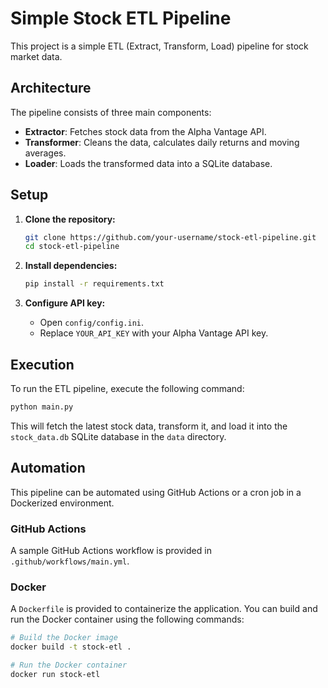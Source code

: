 # Simple Stock ETL Pipeline

This project is a simple ETL (Extract, Transform, Load) pipeline for stock market data.

## Architecture

The pipeline consists of three main components:

- **Extractor**: Fetches stock data from the Alpha Vantage API.
- **Transformer**: Cleans the data, calculates daily returns and moving averages.
- **Loader**: Loads the transformed data into a SQLite database.

## Setup

1. **Clone the repository:**
   ```bash
   git clone https://github.com/your-username/stock-etl-pipeline.git
   cd stock-etl-pipeline
   ```

2. **Install dependencies:**
   ```bash
   pip install -r requirements.txt
   ```

3. **Configure API key:**

   - Open `config/config.ini`.
   - Replace `YOUR_API_KEY` with your Alpha Vantage API key.

## Execution

To run the ETL pipeline, execute the following command:

```bash
python main.py
```

This will fetch the latest stock data, transform it, and load it into the `stock_data.db` SQLite database in the `data` directory.

## Automation

This pipeline can be automated using GitHub Actions or a cron job in a Dockerized environment.

### GitHub Actions

A sample GitHub Actions workflow is provided in `.github/workflows/main.yml`.

### Docker

A `Dockerfile` is provided to containerize the application. You can build and run the Docker container using the following commands:

```bash
# Build the Docker image
docker build -t stock-etl .

# Run the Docker container
docker run stock-etl
```
